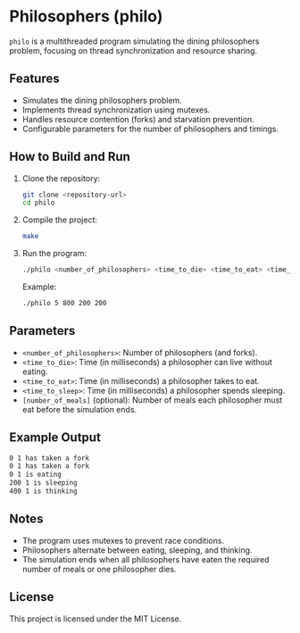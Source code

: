 # Philosophers (philo)

`philo` is a multithreaded program simulating the dining philosophers problem, focusing on thread synchronization and resource sharing.

## Features
- Simulates the dining philosophers problem.
- Implements thread synchronization using mutexes.
- Handles resource contention (forks) and starvation prevention.
- Configurable parameters for the number of philosophers and timings.

## How to Build and Run
1. Clone the repository:
   ```bash
   git clone <repository-url>
   cd philo
   ```

2. Compile the project:
   ```bash
   make
   ```

3. Run the program:
   ```bash
   ./philo <number_of_philosophers> <time_to_die> <time_to_eat> <time_to_sleep> [number_of_meals]
   ```

   Example:
   ```bash
   ./philo 5 800 200 200
   ```

## Parameters
- `<number_of_philosophers>`: Number of philosophers (and forks).
- `<time_to_die>`: Time (in milliseconds) a philosopher can live without eating.
- `<time_to_eat>`: Time (in milliseconds) a philosopher takes to eat.
- `<time_to_sleep>`: Time (in milliseconds) a philosopher spends sleeping.
- `[number_of_meals]` (optional): Number of meals each philosopher must eat before the simulation ends.

## Example Output
```bash
0 1 has taken a fork
0 1 has taken a fork
0 1 is eating
200 1 is sleeping
400 1 is thinking
```

## Notes
- The program uses mutexes to prevent race conditions.
- Philosophers alternate between eating, sleeping, and thinking.
- The simulation ends when all philosophers have eaten the required number of meals or one philosopher dies.

## License
This project is licensed under the MIT License.
